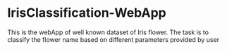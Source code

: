 # IrisClassification-WebApp
This is the webApp of  well known dataset  of Iris flower. The task is to classify the flower name based on different parameters provided by user 
